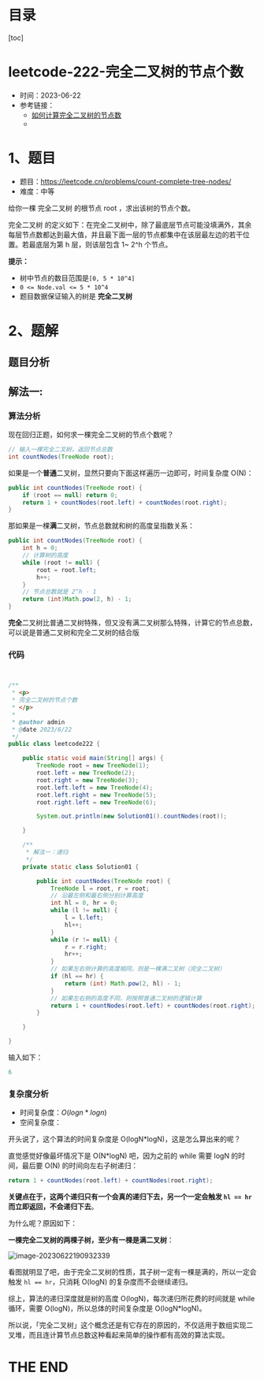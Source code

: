 # 目录

[toc]

# leetcode-222-完全二叉树的节点个数

- 时间：2023-06-22
- 参考链接：
  - [如何计算完全二叉树的节点数](https://labuladong.gitee.io/algo/di-yi-zhan-da78c/shou-ba-sh-66994/ru-he-ji-s-2320e/)
  - 



# 1、题目

- 题目：https://leetcode.cn/problems/count-complete-tree-nodes/
- 难度：中等

给你一棵 完全二叉树 的根节点 root ，求出该树的节点个数。

完全二叉树 的定义如下：在完全二叉树中，除了最底层节点可能没填满外，其余每层节点数都达到最大值，并且最下面一层的节点都集中在该层最左边的若干位置。若最底层为第 h 层，则该层包含 1~ 2^h 个节点。



**提示：**

+ 树中节点的数目范围是`[0, 5 * 10^4]`
+ `0 <= Node.val <= 5 * 10^4`
+ 题目数据保证输入的树是 **完全二叉树**



# 2、题解

## 题目分析



## 解法一: 

### 算法分析

现在回归正题，如何求一棵完全二叉树的节点个数呢？

```java
// 输入一棵完全二叉树，返回节点总数
int countNodes(TreeNode root);
```

如果是一个**普通**二叉树，显然只要向下面这样遍历一边即可，时间复杂度 O(N)：

```java
public int countNodes(TreeNode root) {
    if (root == null) return 0;
    return 1 + countNodes(root.left) + countNodes(root.right);
}
```

那如果是一棵**满**二叉树，节点总数就和树的高度呈指数关系：

```java
public int countNodes(TreeNode root) {
    int h = 0;
    // 计算树的高度
    while (root != null) {
        root = root.left;
        h++;
    }
    // 节点总数就是 2^h - 1
    return (int)Math.pow(2, h) - 1;
}
```

**完全**二叉树比普通二叉树特殊，但又没有满二叉树那么特殊，计算它的节点总数，可以说是普通二叉树和完全二叉树的结合版

### 代码

```java


/**
 * <p>
 * 完全二叉树的节点个数
 * </p>
 *
 * @author admin
 * @date 2023/6/22
 */
public class leetcode222 {

    public static void main(String[] args) {
        TreeNode root = new TreeNode(1);
        root.left = new TreeNode(2);
        root.right = new TreeNode(3);
        root.left.left = new TreeNode(4);
        root.left.right = new TreeNode(5);
        root.right.left = new TreeNode(6);

        System.out.println(new Solution01().countNodes(root));

    }

    /**
     * 解法一：递归
     */
    private static class Solution01 {

        public int countNodes(TreeNode root) {
            TreeNode l = root, r = root;
            // 沿最左侧和最右侧分别计算高度
            int hl = 0, hr = 0;
            while (l != null) {
                l = l.left;
                hl++;
            }
            while (r != null) {
                r = r.right;
                hr++;
            }
            // 如果左右侧计算的高度相同，则是一棵满二叉树（完全二叉树）
            if (hl == hr) {
                return (int) Math.pow(2, hl) - 1;
            }
            // 如果左右侧的高度不同，则按照普通二叉树的逻辑计算
            return 1 + countNodes(root.left) + countNodes(root.right);
        }

    }

}

```

输入如下：

```java
6
```





### 复杂度分析

- 时间复杂度：$O(logn * logn)$
- 空间复杂度：

开头说了，这个算法的时间复杂度是 O(logN*logN)，这是怎么算出来的呢？

直觉感觉好像最坏情况下是 O(N*logN) 吧，因为之前的 while 需要 logN 的时间，最后要 O(N) 的时间向左右子树递归：

```java
return 1 + countNodes(root.left) + countNodes(root.right);
```

**关键点在于，这两个递归只有一个会真的递归下去，另一个一定会触发 `hl == hr` 而立即返回，不会递归下去**。

为什么呢？原因如下：

**一棵完全二叉树的两棵子树，至少有一棵是满二叉树**：

![image-20230622190932339](https://2021-joker.oss-cn-shanghai.aliyuncs.com/java_img/image-20230622190932339.png)

看图就明显了吧，由于完全二叉树的性质，其子树一定有一棵是满的，所以一定会触发 `hl == hr`，只消耗 O(logN) 的复杂度而不会继续递归。

综上，算法的递归深度就是树的高度 O(logN)，每次递归所花费的时间就是 while 循环，需要 O(logN)，所以总体的时间复杂度是 O(logN*logN)。

所以说，「完全二叉树」这个概念还是有它存在的原因的，不仅适用于数组实现二叉堆，而且连计算节点总数这种看起来简单的操作都有高效的算法实现。



# THE END